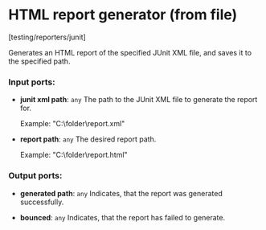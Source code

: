 # HTML report generator (from file)

[testing/reporters/junit]

Generates an HTML report of the specified JUnit XML file, and saves it to the specified path.

### Input ports:

* __junit xml path__: `any`
    The path to the JUnit XML file to generate the report for.
    
    Example:
    "C:\\folder\\report.xml"



* __report path__: `any`
    The desired report path.
    
    Example:
    "C:\\folder\\report.html"



### Output ports:

* __generated path__: `any`
    Indicates, that the report was generated successfully.



* __bounced__: `any`
    Indicates, that the report has failed to generate.



